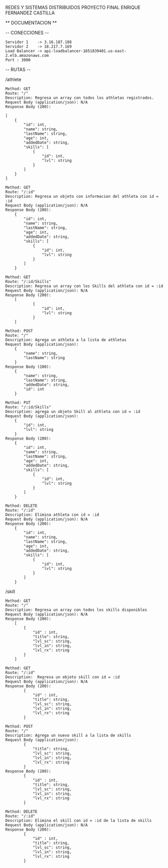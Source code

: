 REDES Y SISTEMAS DISTRIBUIDOS
PROYECTO FINAL
ENRIQUE FERNANDEZ CASTILLA

** DOCUMENTACION **

-- CONECCIONES --

    Servidor 1    -> 3.16.187.188
    Servidor 2    -> 18.217.7.169
    Load Balancer -> api-loadbalancer-1651839401.us-east-2.elb.amazonaws.com
    Port : 3000

-- RUTAS --

/athlete

    Method: GET
    Route: "/" 
    Description: Regresa un array con todos los athletas registrados.
    Request Body (application/json): N/A
    Response Body (200): 
 
    [
        {
            "id": int,
            "name": string,
            "lastName": string,
            "age": int,
            "addedDate": string,
            "skills": [
                {
                    "id": int,
                    "lvl": string
                }
            ]
        }
    ]

    Method: GET
    Route: "/:id" 
    Description: Regresa un objeto con informacion del athleta con id = :id
    Request Body (application/json): N/A
    Response Body (200): 
        {
            "id": int,
            "name": string,
            "lastName": string,
            "age": int,
            "addedDate": string,
            "skills": [
                {
                    "id": int,
                    "lvl": string
                }
            ]
        }

    Method: GET
    Route: "/:id/Skills" 
    Description: Regresa un array con los Skills del athleta con id = :id
    Request Body (application/json): N/A
    Response Body (200): 
        [
                {
                    "id": int,
                    "lvl": string
                }
        [
 
    Method: POST
    Route: "/" 
    Description: Agrega un athleta a la lista de athletas
    Request Body (application/json): 
        {
            "name": string,
            "lastName": string
        }
    Response Body (200): 
        {
            "name": string,
            "lastName": string,
            "addedDate": string,
            "id": int
        }

    Method: PUT
    Route: "/:id/Skills" 
    Description: agrega un objeto Skill al athleta con id = :id
    Request Body (application/json): 
        {
            "id": int,
            "lvl": string
        }
    Response Body (200): 
        {
            "id": int,
            "name": string,
            "lastName": string,
            "age": int,
            "addedDate": string,
            "skills": [
                {
                    "id": int,
                    "lvl": string
                }
            ]
        }

    Method: DELETE
    Route: "/:id" 
    Description: Elimina athleta con id = :id
    Request Body (application/json): N/A
    Response Body (200): 
        {
            "id": int,
            "name": string,
            "lastName": string,
            "age": int,
            "addedDate": string,
            "skills": [
                {
                    "id": int,
                    "lvl": string
                }
            ]
        }

/skill

    Method: GET
    Route: "/" 
    Description: Regresa un array con todos los skills disponibles
    Request Body (application/json): N/A
    Response Body (200): 
        [
            {
                "id" : int,
                "title": string,
                "lvl_sc": string,
                "lvl_in": string,
                "lvl_rx": string
            }
        ]

    Method: GET
    Route: "/:id" 
    Description:  Regresa un objeto skill con id = :id
    Request Body (application/json): N/A
    Response Body (200): 
            {
                "id" : int,
                "title": string,
                "lvl_sc": string,
                "lvl_in": string,
                "lvl_rx": string
            }

    Method: POST
    Route: "/" 
    Description: Agrega un nuevo skill a la lista de skills 
    Request Body (application/json): 
            {
                "title": string,
                "lvl_sc": string,
                "lvl_in": string,
                "lvl_rx": string
            }
    Response Body (200): 
            {
                "id" : int,
                "title": string,
                "lvl_sc": string,
                "lvl_in": string,
                "lvl_rx": string
            }

    Method: DELETE
    Route: "/:id" 
    Description: Elimina el skill con id = :id de la lista de skills 
    Request Body (application/json): N/A
    Response Body (200): 
            {
                "id" : int,
                "title": string,
                "lvl_sc": string,
                "lvl_in": string,
                "lvl_rx": string
            }
        


